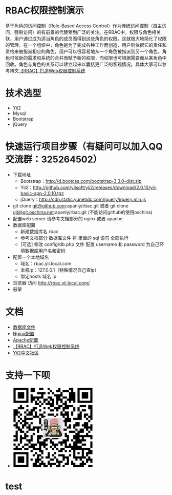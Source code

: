 RBAC权限控制演示
==============
基于角色的访问控制（Role-Based Access Control）作为传统访问控制（自主访问，强制访问）的有前景的代替受到广泛的关注。在RBAC中，权限与角色相关联，用户通过成为适当角色的成员而得到这些角色的权限。这就极大地简化了权限的管理。在一个组织中，角色是为了完成各种工作而创造，用户则依据它的责任和资格来被指派相应的角色，用户可以很容易地从一个角色被指派到另一个角色。角色可依新的需求和系统的合并而赋予新的权限，而权限也可根据需要而从某角色中回收。角色与角色的关系可以建立起来以囊括更广泛的客观情况。具体大家可以参考博文[【RBAC】打造Web权限控制系统](http://www.54php.cn/default/42.html)

技术选型
============
* Yii2
* Mysql
* Bootstrap
* jQuery

快速运行项目步骤（有疑问可以加入QQ交流群：325264502）
================
* 下载地址
    * Bootstrap：http://d.bootcss.com/bootstrap-3.3.0-dist.zip
    * Yii2：http://github.com/yiisoft/yii2/releases/download/2.0.10/yii-basic-app-2.0.10.tgz
    * jQuery：http://cdn.static.yunetidc.com/jquery/jquery.min.js
* git clone git@github.com:apanly/rbac.git  或者  git clone git@git.oschina.net:apanly/rbac.git (不能访问github的使用oschina)
* 配置web server 请参考文档部分的 nginx 或者 apache
* 数据库配置
    * 新建数据库名 rbac
    * 参考文档部分 数据库文件 将 里面的 sql 语句 全部执行
    * [可选] 修改 config/db.php 文件 配置 username 和 password 为自己环境数据库用户名和密码
* 配置一个本地域名
    * 域名：rbac.yii.local.com
    * 本机ip：127.0.0.1（特殊情况自己查ip）
    * 绑定hosts   域名  ip
* 浏览器 访问 http://rbac.yii.local.com/
* 鼓掌

文档
==========
* [数据库文件](./docs/mysql.MD)
* [Nginx配置](./docs/nginx.md)
* [Apache配置](./docs/apache.md)
* [【RBAC】打造Web权限控制系统](http://www.54php.cn/default/42.html)
* [Yii2中文社区](http://www.yiichina.com/doc/guide/2.0/intro-yii)

支持一下呗
====================
* ![微信公众号](./docs/images/imguowei_888.jpg)
# test
